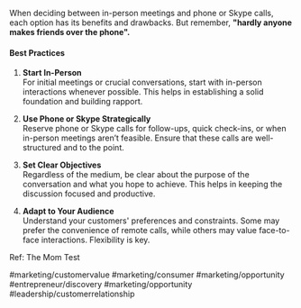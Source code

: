 
When deciding between in-person meetings and phone or Skype calls, each option has its benefits and drawbacks.  But remember, **"hardly anyone makes friends over the phone".**
#### **Best Practices**

1. **Start In-Person**  
    For initial meetings or crucial conversations, start with in-person interactions whenever possible. This helps in establishing a solid foundation and building rapport.
    
2. **Use Phone or Skype Strategically**  
    Reserve phone or Skype calls for follow-ups, quick check-ins, or when in-person meetings aren’t feasible. Ensure that these calls are well-structured and to the point.
    
3. **Set Clear Objectives**  
    Regardless of the medium, be clear about the purpose of the conversation and what you hope to achieve. This helps in keeping the discussion focused and productive.
        
4. **Adapt to Your Audience**  
    Understand your customers' preferences and constraints. Some may prefer the convenience of remote calls, while others may value face-to-face interactions. Flexibility is key.
    
Ref: The Mom Test

#marketing/customervalue #marketing/consumer #marketing/opportunity   #entrepreneur/discovery  #marketing/opportunity #leadership/customerrelationship 